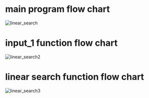 # main program flow chart 
![linear_search](https://github.com/user-attachments/assets/47413959-544f-4d82-bee6-49b04dd65661)

# input_1 function flow chart
![linear_search2](https://github.com/user-attachments/assets/608daecd-f3ce-4bd8-898a-84efafd1c2a3)

# linear search function flow chart 
![linear_search3](https://github.com/user-attachments/assets/1ed1389d-4a99-44f1-83a6-3ddc9c725f9f)
